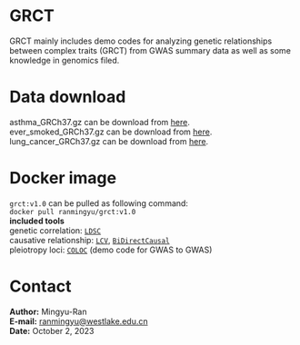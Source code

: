 # GRCT
GRCT mainly includes demo codes for analyzing genetic relationships between complex traits (GRCT) from GWAS summary data as well as some knowledge in genomics filed.  

# Data download 
asthma_GRCh37.gz can be download from [here](https://yanglab.westlake.edu.cn/data/fastgwa_data/UKBbin/495_PheCode.v1.0.fastGWA.gz).  
ever_smoked_GRCh37.gz can be download from [here](https://yanglab.westlake.edu.cn/data/fastgwa_data/UKBbin/20160.v1.0.fastGWA.gz).  
lung_cancer_GRCh37.gz can be download from [here](https://yanglab.westlake.edu.cn/data/fastgwa_data/UKBbin/165.1_PheCode.v1.0.fastGWA.gz).  

# Docker image
`grct:v1.0` can be pulled as following command:  
`docker pull ranmingyu/grct:v1.0`  
**included tools**  
genetic correlation: [`LDSC`](https://github.com/bulik/ldsc)  
causative relationship: [`LCV`](https://github.com/lukejoconnor/LCV), [`BiDirectCausal`](https://github.com/xue-hr/BiDirectCausal)    
pleiotropy loci: [`COLOC`](https://github.com/chr1swallace/coloc) (demo code for GWAS to GWAS)  

# Contact
**Author:** Mingyu-Ran  
**E-mail:** ranmingyu@westlake.edu.cn  
**Date:** October 2, 2023
